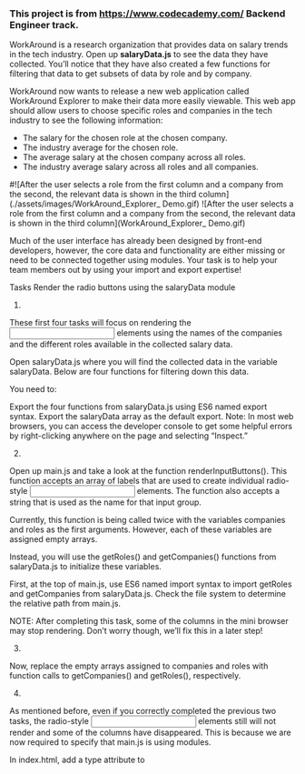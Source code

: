 ### This project is from https://www.codecademy.com/ Backend Engineer track.

WorkAround is a research organization that provides data on salary trends in the tech industry. Open up **salaryData.js** to see the data they have collected. You’ll notice that they have also created a few functions for filtering that data to get subsets of data by role and by company.

WorkAround now wants to release a new web application called WorkAround Explorer to make their data more easily viewable. This web app should allow users to choose specific roles and companies in the tech industry to see the following information:

* The salary for the chosen role at the chosen company.
* The industry average for the chosen role.
* The average salary at the chosen company across all roles.
* The industry average salary across all roles and all companies.

#![After the user selects a role from the first column and a company from the second, the relevant data is shown in the third column](./assets/images/WorkAround_Explorer_ Demo.gif)
![After the user selects a role from the first column and a company from the second, the relevant data is shown in the third column](WorkAround_Explorer_ Demo.gif)

Much of the user interface has already been designed by front-end developers, however, the core data and functionality are either missing or need to be connected together using modules. Your task is to help your team members out by using your import and export expertise!

Tasks
Render the radio buttons using the salaryData module

1.
These first four tasks will focus on rendering the <input> elements using the names of the companies and the different roles available in the collected salary data.

Open salaryData.js where you will find the collected data in the variable salaryData. Below are four functions for filtering down this data.

You need to:

Export the four functions from salaryData.js using ES6 named export syntax.
Export the salaryData array as the default export.
Note: In most web browsers, you can access the developer console to get some helpful errors by right-clicking anywhere on the page and selecting “Inspect.”

2.
Open up main.js and take a look at the function renderInputButtons(). This function accepts an array of labels that are used to create individual radio-style <input> elements. The function also accepts a string that is used as the name for that input group.

Currently, this function is being called twice with the variables companies and roles as the first arguments. However, each of these variables are assigned empty arrays.

Instead, you will use the getRoles() and getCompanies() functions from salaryData.js to initialize these variables.

First, at the top of main.js, use ES6 named import syntax to import getRoles and getCompanies from salaryData.js. Check the file system to determine the relative path from main.js.

NOTE: After completing this task, some of the columns in the mini browser may stop rendering. Don’t worry though, we’ll fix this in a later step!

3.
Now, replace the empty arrays assigned to companies and roles with function calls to getCompanies() and getRoles(), respectively.

4.
As mentioned before, even if you correctly completed the previous two tasks, the radio-style <input> elements still will not render and some of the columns have disappeared. This is because we are now required to specify that main.js is using modules.

In index.html, add a type attribute to <script src='main.js'> with the correct value to indicate that the main.js script is using modules.

After completing this task, all three columns should render again and you should see the radio-style <input> elements rendered in your application!

Create the workAroundModule

5.
Great job! You now have radio-style <input> elements for the different companies and roles represented in the salary dataset. Try selecting a combination of company and role and you’ll see that the data isn’t being calculated. Instead, all four values are showing up as $0.

Open up workAroundModule.js where you will find four functions that each calculate a different data value that we want to display. They are currently incomplete.

To complete these four functions, you will need some data from salaryData.js.

Import the functions getDataByRole() and getDataByCompany() from salaryData.js using named import syntax.
Import salaryData from salaryData.js using the default import syntax.
Note: The reason these functions are in a separate module from salaryData.js is to achieve separation of concerns. salaryData.js is concerned only with providing access to raw data while workAroundModule.js is concerned with digging into the data to find precise values.

6.
Each of the incomplete functions in workAroundModule.js contains an empty array ([]) that needs to be replaced. You will need to use the appropriate imported data/functions from the salaryData.js module to replace these arrays.

7.
As a final step, to make these functions available to main.js, export the four functions using named export syntax.

Calculate and render the data when the user input changes

8.
We are all set up now to use the functions defined in workAroundModule.js to calculate and render the data based on the user’s input selections.

In main.js, import the four functions from workAroundModule.js.

9.
And finally, take a look at updateResults(). This function is called any time the user selects one of the radio input elements.

At the top of the definition of updateResults(), the company and role selected by the user are extracted from the <input> elements. These values can be used in combination with the imported functions from workAroundModule.js to calculate the four variables below:

const averageSalaryByRole = 0;
const averageSalaryByCompany = 0;
const salary = 0;
const industryAverageSalary = 0;

As you can see, they are all assigned to 0 rather than the appropriate calculated data. Replace each 0 with a call to the appropriate imported function from workAroundModule.js using either (or both) company and role as arguments.

Extra Challenge

10.
Congrats! You’ve helped WorkAround build their WorkAround Explorer application using a modular approach. The end result is a well-organized program with clear boundaries for each of its separate concerns.

Often, programmers will create a set of generic “utility” functions that can be applied to any program, regardless of the context. In this case, it would be useful to have a function that can properly format a number, like so:

const result = formatNumber(1234567.89);
// result = "1,234,567.89"

As an extra challenge:

Create a new file in the modules/ directory called utilities.js.
Define and export a function in utilities.js called formatNumber(). This function should have a number parameter and should return a string representation of that number value with a comma (,) character between every 3rd digit.
Import this function into main.js and use it to format the four data values rendered to the screen.
